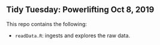 ## Tidy Tuesday: Powerlifting Oct 8, 2019

This repo contains the following:

- `readData.R`: ingests and explores the raw data.

